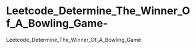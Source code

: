 # Leetcode_Determine_The_Winner_Of_A_Bowling_Game-
Leetcode_Determine_The_Winner_Of_A_Bowling_Game 
